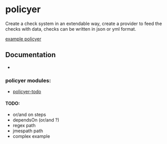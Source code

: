# policyer

Create a check system in an extendable way, create a provider to feed the checks with data, checks can be written in json or yml format.

[example policyer](https://github.com/niradler/policyer-todo)

## Documentation

- 

### policyer modules:

- [policyer-todo](https://github.com/niradler/policyer-todo)

#### TODO:

- or/and on steps
- dependsOn (or/and ?)
- regex path
- jmespath path
- complex example